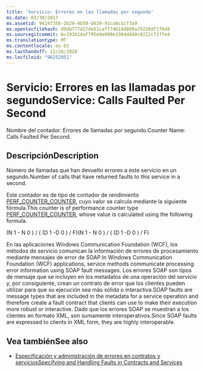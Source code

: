 ```yaml
---
title: 'Servicio: Errores en las llamadas por segundo'
ms.date: 03/30/2017
ms.assetid: 94247356-2b29-4b50-b639-91ca8c1cf3a9
ms.openlocfilehash: d9db777d17de51caff74610d099a79228df1f6d8
ms.sourcegitcommit: bc293b14af795e0e999e3304dd40c0222cf2ffe4
ms.translationtype: MT
ms.contentlocale: es-ES
ms.lasthandoff: 11/26/2020
ms.locfileid: "96252951"
---
```

# <a name="service-calls-faulted-per-second"></a><span data-ttu-id="7d4ce-102">Servicio: Errores en las llamadas por segundo</span><span class="sxs-lookup"><span data-stu-id="7d4ce-102">Service: Calls Faulted Per Second</span></span>

<span data-ttu-id="7d4ce-103">Nombre del contador: Errores de llamadas por segundo.</span><span class="sxs-lookup"><span data-stu-id="7d4ce-103">Counter Name: Calls Faulted Per Second.</span></span>  
  
## <a name="description"></a><span data-ttu-id="7d4ce-104">Descripción</span><span class="sxs-lookup"><span data-stu-id="7d4ce-104">Description</span></span>  

 <span data-ttu-id="7d4ce-105">Número de llamadas que han devuelto errores a este servicio en un segundo.</span><span class="sxs-lookup"><span data-stu-id="7d4ce-105">Number of calls that have returned faults to this service in a second.</span></span>  
  
 <span data-ttu-id="7d4ce-106">Este contador es de tipo de contador de rendimiento [PERF_COUNTER_COUNTER](/previous-versions/windows/it-pro/windows-server-2003/cc740048(v=ws.10)), cuyo valor se calcula mediante la siguiente fórmula.</span><span class="sxs-lookup"><span data-stu-id="7d4ce-106">This counter is of performance counter type [PERF_COUNTER_COUNTER](/previous-versions/windows/it-pro/windows-server-2003/cc740048(v=ws.10)), whose value is calculated using the following formula.</span></span>  
  
 <span data-ttu-id="7d4ce-107">(N 1 - N 0 ) / ( (D 1 -D 0 ) / F)</span><span class="sxs-lookup"><span data-stu-id="7d4ce-107">(N 1 - N 0 ) / ( (D 1 -D 0 ) / F)</span></span>  
  
 <span data-ttu-id="7d4ce-108">En las aplicaciones Windows Communication Foundation (WCF), los métodos de servicio comunican la información de errores de procesamiento mediante mensajes de error de SOAP.</span><span class="sxs-lookup"><span data-stu-id="7d4ce-108">In Windows Communication Foundation (WCF) applications, service methods communicate processing error information using SOAP fault messages.</span></span> <span data-ttu-id="7d4ce-109">Los errores SOAP son tipos de mensaje que se incluyen en los metadatos de una operación del servicio y, por consiguiente, crean un contrato de error que los clientes pueden utilizar para que su ejecución sea más sólida o interactiva.</span><span class="sxs-lookup"><span data-stu-id="7d4ce-109">SOAP faults are message types that are included in the metadata for a service operation and therefore create a fault contract that clients can use to make their execution more robust or interactive.</span></span> <span data-ttu-id="7d4ce-110">Dado que los errores SOAP se muestran a los clientes en formato XML, son sumamente interoperativos.</span><span class="sxs-lookup"><span data-stu-id="7d4ce-110">Since SOAP faults are expressed to clients in XML form, they are highly interoperable.</span></span>  
  
## <a name="see-also"></a><span data-ttu-id="7d4ce-111">Vea también</span><span class="sxs-lookup"><span data-stu-id="7d4ce-111">See also</span></span>

- [<span data-ttu-id="7d4ce-112">Especificación y administración de errores en contratos y servicios</span><span class="sxs-lookup"><span data-stu-id="7d4ce-112">Specifying and Handling Faults in Contracts and Services</span></span>](../../specifying-and-handling-faults-in-contracts-and-services.md)
